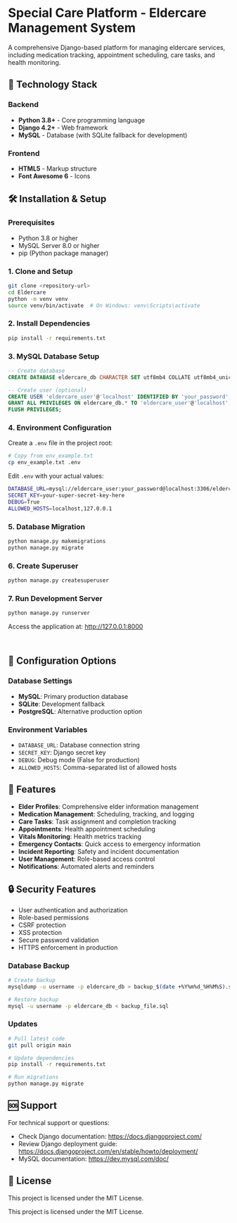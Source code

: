 # Special Care Platform - Eldercare Management System

A comprehensive Django-based platform for managing eldercare services, including medication tracking, appointment scheduling, care tasks, and health monitoring.

## 🚀 Technology Stack

### Backend
- **Python 3.8+** - Core programming language
- **Django 4.2+** - Web framework
- **MySQL** - Database (with SQLite fallback for development)

### Frontend
- **HTML5** - Markup structure
- **Font Awesome 6** - Icons

## 🛠️ Installation & Setup

### Prerequisites
- Python 3.8 or higher
- MySQL Server 8.0 or higher
- pip (Python package manager)

### 1. Clone and Setup
```bash
git clone <repository-url>
cd Eldercare
python -m venv venv
source venv/bin/activate  # On Windows: venv\Scripts\activate
```

### 2. Install Dependencies
```bash
pip install -r requirements.txt
```

### 3. MySQL Database Setup
```sql
-- Create database
CREATE DATABASE eldercare_db CHARACTER SET utf8mb4 COLLATE utf8mb4_unicode_ci;

-- Create user (optional)
CREATE USER 'eldercare_user'@'localhost' IDENTIFIED BY 'your_password';
GRANT ALL PRIVILEGES ON eldercare_db.* TO 'eldercare_user'@'localhost';
FLUSH PRIVILEGES;
```

### 4. Environment Configuration
Create a `.env` file in the project root:
```bash
# Copy from env_example.txt
cp env_example.txt .env
```

Edit `.env` with your actual values:
```bash
DATABASE_URL=mysql://eldercare_user:your_password@localhost:3306/eldercare_db
SECRET_KEY=your-super-secret-key-here
DEBUG=True
ALLOWED_HOSTS=localhost,127.0.0.1
```

### 5. Database Migration
```bash
python manage.py makemigrations
python manage.py migrate
```

### 6. Create Superuser
```bash
python manage.py createsuperuser
```

### 7. Run Development Server
```bash
python manage.py runserver
```

Access the application at: http://127.0.0.1:8000
```


```
## 🔧 Configuration Options

### Database Settings
- **MySQL**: Primary production database
- **SQLite**: Development fallback
- **PostgreSQL**: Alternative production option

### Environment Variables
- `DATABASE_URL`: Database connection string
- `SECRET_KEY`: Django secret key
- `DEBUG`: Debug mode (False for production)
- `ALLOWED_HOSTS`: Comma-separated list of allowed hosts

## 📱 Features

- **Elder Profiles**: Comprehensive elder information management
- **Medication Management**: Scheduling, tracking, and logging
- **Care Tasks**: Task assignment and completion tracking
- **Appointments**: Health appointment scheduling
- **Vitals Monitoring**: Health metrics tracking
- **Emergency Contacts**: Quick access to emergency information
- **Incident Reporting**: Safety and incident documentation
- **User Management**: Role-based access control
- **Notifications**: Automated alerts and reminders

## 🔒 Security Features

- User authentication and authorization
- Role-based permissions
- CSRF protection
- XSS protection
- Secure password validation
- HTTPS enforcement in production

### Database Backup
```bash
# Create backup
mysqldump -u username -p eldercare_db > backup_$(date +%Y%m%d_%H%M%S).sql

# Restore backup
mysql -u username -p eldercare_db < backup_file.sql
```

### Updates
```bash
# Pull latest code
git pull origin main

# Update dependencies
pip install -r requirements.txt

# Run migrations
python manage.py migrate

```

## 🆘 Support

For technical support or questions:
- Check Django documentation: https://docs.djangoproject.com/
- Review Django deployment guide: https://docs.djangoproject.com/en/stable/howto/deployment/
- MySQL documentation: https://dev.mysql.com/doc/

## 📄 License

This project is licensed under the MIT License.

This project is licensed under the MIT License.
